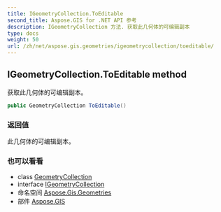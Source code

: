 ```yaml
---
title: IGeometryCollection.ToEditable
second_title: Aspose.GIS for .NET API 参考
description: IGeometryCollection 方法. 获取此几何体的可编辑副本
type: docs
weight: 50
url: /zh/net/aspose.gis.geometries/igeometrycollection/toeditable/
---
```

## IGeometryCollection.ToEditable method

获取此几何体的可编辑副本。

```csharp
public GeometryCollection ToEditable()
```

### 返回值

此几何体的可编辑副本。

### 也可以看看

* class [GeometryCollection](../../geometrycollection/)
* interface [IGeometryCollection](../)
* 命名空间 [Aspose.Gis.Geometries](../../igeometrycollection/)
* 部件 [Aspose.GIS](../../../)


